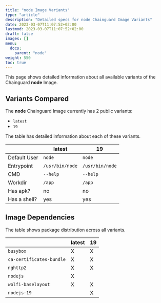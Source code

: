 ```yaml
---
title: "node Image Variants"
type: "article"
description: "Detailed specs for node Chainguard Image Variants"
date: 2023-03-07T11:07:52+02:00
lastmod: 2023-03-07T11:07:52+02:00
draft: false
images: []
menu:
  docs:
    parent: "node"
weight: 550
toc: true
---
```


This page shows detailed information about all available variants of the Chainguard **node** Image.

## Variants Compared
The **node** Chainguard Image currently has 2 public variants: 

- `latest`
- `19`

The table has detailed information about each of these variants.

|              | latest          | 19              |
|--------------|-----------------|-----------------|
| Default User | `node`          | `node`          |
| Entrypoint   | `/usr/bin/node` | `/usr/bin/node` |
| CMD          | `--help`        | `--help`        |
| Workdir      | `/app`          | `/app`          |
| Has apk?     | no              | no              |
| Has a shell? | yes             | yes             |

## Image Dependencies
The table shows package distribution across all variants.

|                          | latest | 19 |
|--------------------------|--------|----|
| `busybox`                | X      | X  |
| `ca-certificates-bundle` | X      | X  |
| `nghttp2`                | X      | X  |
| `nodejs`                 | X      |    |
| `wolfi-baselayout`       | X      | X  |
| `nodejs-19`              |        | X  |
